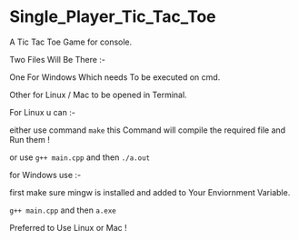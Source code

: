 # Single_Player_Tic_Tac_Toe
A Tic Tac Toe Game for console.

Two Files Will Be There :-

One For Windows Which needs To be executed on cmd.

Other for Linux / Mac to be opened in Terminal.

For Linux u can :-

  either use command ```make``` this Command will compile the required file and Run them !

  or use ```g++ main.cpp``` and then ```./a.out```

for Windows use :-

  first make sure mingw is installed and added to Your Enviornment Variable. 

  ```g++ main.cpp``` and then ```a.exe```

Preferred to Use Linux or Mac !
